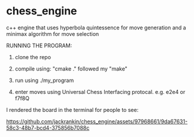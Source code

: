 # chess_engine
c++ engine that uses hyperbola quintessence for move generation and a minimax algorithm for move selection

RUNNING THE PROGRAM:

1. clone the repo

2. compile using: "cmake ." followed my "make"

3. run using ./my_program

4. enter moves using Universal Chess Interfacing protocal. e.g. e2e4 or f7f8Q


I rendered the board in the terminal for people to see:

https://github.com/jackrankin/chess_engine/assets/97968661/9da67631-58c3-48b7-bcd4-375856b7088c

